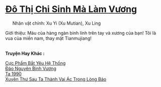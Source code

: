 <a href="https://truyentiki.com/do-thi-chi-sinh-ma-lam-vuong.33603/" title="Đô Thị Chi Sinh Mà Làm Vương"><h1>Đô Thị Chi Sinh Mà Làm Vương</h1></a><div style="display:table"><img align="right" style="float: left; padding: 10px;" src="https://truyentiki.com/images/story/200x260/33603.jpg" alt="">Nhân vật chính: Xu Yi (Xu Mutian), Xu Ling <p></p> Giới thiệu: Máu của hàng ngàn binh lính trên tay và xương của bạn! Tôi là vua của miền nam, thay mặt Tianmujiang!</div><p><br><b>Truyện Hay Khác :</b></p><a href="https://truyentiki.com/cuc-pham-bat-yeu-he-thong.33602/" alt="Cực Phẩm Bắt Yêu Hệ Thống">Cực Phẩm Bắt Yêu Hệ Thống</a><br/><a href="https://github.com/nownovels/top500/tree/master/truyenhay/33663/" alt="Đào Nguyên Binh Vương">Đào Nguyên Binh Vương</a><br/><a href="https://github.com/nownovels/top500/tree/master/truyenhay/33642/" alt="Ta 1990">Ta 1990</a><br/><a href="https://github.com/nownovels/top500/tree/master/truyenhay/33907/" alt="Xuyên Thư Sau Ta Thành Vai Ác Trong Lòng Bảo">Xuyên Thư Sau Ta Thành Vai Ác Trong Lòng Bảo</a><br/>